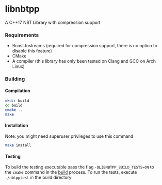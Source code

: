 libnbtpp
========

A C++17 NBT Library with compression support

### Requirements
* Boost.Iostreams (required for compression support, there is no option to disable this feature)
* CMake
* A compiler (this library has only been tested on Clang and GCC on Arch Linux)

### Building
#### Compilation
```sh
mkdir build
cd build
cmake ..
make
```

#### Installation
Note: you might need superuser privileges to use this command
```sh
make install
```

#### Testing
To build the testing executable pass the flag `-DLIBNBTPP_BUILD_TESTS=ON` to the `cmake` command in the [build](#building) process. To run the tests, execute `./nbtpptest` in the build directory